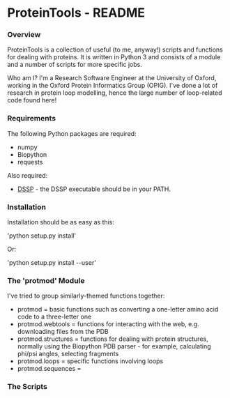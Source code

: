 # ProteinTools - README

### Overview

ProteinTools is a collection of useful (to me, anyway!) scripts and functions for dealing with proteins. It is written in Python 3 and consists of a module and a number of scripts for more specific jobs.

Who am I? I'm a Research Software Engineer at the University of Oxford, working in the Oxford Protein Informatics Group (OPIG). I've done a lot of research in protein loop modelling, hence the large number of loop-related code found here!

### Requirements

The following Python packages are required:
  - numpy
  - Biopython
  - requests

Also required:
  - [DSSP](https://github.com/cmbi/dssp) - the DSSP executable should be in your PATH.

### Installation

Installation should be as easy as this:

'python setup.py install'

Or:

'python setup.py install --user'

### The 'protmod' Module

I've tried to group similarly-themed functions together:

  - protmod = basic functions such as converting a one-letter amino acid code to a three-letter one
  - protmod.webtools = functions for interacting with the web, e.g. downloading files from the PDB
  - protmod.structures = functions for dealing with protein structures, normally using the Biopython PDB parser - for example, calculating phi/psi angles, selecting fragments
  - protmod.loops = specific functions involving loops
  - protmod.sequences = 

### The Scripts



